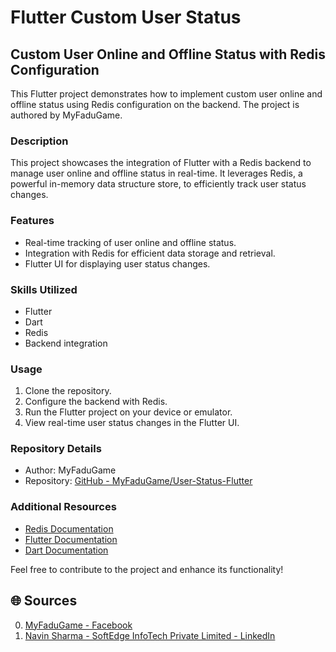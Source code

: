 # Flutter Custom User Status

## Custom User Online and Offline Status with Redis Configuration

This Flutter project demonstrates how to implement custom user online and offline status using Redis configuration on the backend. The project is authored by MyFaduGame.

### Description

This project showcases the integration of Flutter with a Redis backend to manage user online and offline status in real-time. It leverages Redis, a powerful in-memory data structure store, to efficiently track user status changes.

### Features

- Real-time tracking of user online and offline status.
- Integration with Redis for efficient data storage and retrieval.
- Flutter UI for displaying user status changes.

### Skills Utilized

- Flutter
- Dart
- Redis
- Backend integration

### Usage

1. Clone the repository.
2. Configure the backend with Redis.
3. Run the Flutter project on your device or emulator.
4. View real-time user status changes in the Flutter UI.

### Repository Details

- Author: MyFaduGame
- Repository: [GitHub - MyFaduGame/User-Status-Flutter](https://github.com/MyFaduGame/User-Status-Flutter)

### Additional Resources

- [Redis Documentation](https://redis.io/documentation)
- [Flutter Documentation](https://flutter.dev/docs)
- [Dart Documentation](https://dart.dev/guides)

Feel free to contribute to the project and enhance its functionality!

## 🌐 Sources
0. [MyFaduGame - Facebook](https://m.facebook.com/myfadugame/)
1. [Navin Sharma - SoftEdge InfoTech Private Limited - LinkedIn](https://in.linkedin.com/in/myfadugame)

